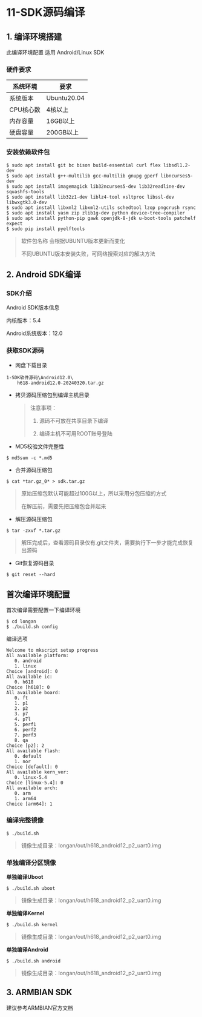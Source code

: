 # 11-SDK源码编译






## 1. 编译环境搭建

此编译环境配置 适用 Android/Linux SDK

### 硬件要求

| 系统环境  | 要求        |
| --------- | ----------- |
| 系统版本  | Ubuntu20.04 |
| CPU核心数 | 4核以上     |
| 内存容量  | 16GB以上    |
| 硬盘容量  | 200GB以上   |



### 安装依赖软件包

```
$ sudo apt install git bc bison build-essential curl flex libsdl1.2-dev 
$ sudo apt install g++-multilib gcc-multilib gnupg gperf libncurses5-dev 
$ sudo apt install imagemagick lib32ncurses5-dev lib32readline-dev squashfs-tools 
$ sudo apt install lib32z1-dev liblz4-tool xsltproc libssl-dev libwxgtk3.0-dev 
$ sudo apt install libxml2 libxml2-utils schedtool lzop pngcrush rsync 
$ sudo apt install yasm zip zlib1g-dev python device-tree-compiler 
$ sudo apt install python-pip gawk openjdk-8-jdk u-boot-tools patchelf expect
$ sudo pip install pyelftools
```

> 软件包名称 会根据UBUNTU版本更新而变化
>
> 不同UBUNTU版本安装失败，可网络搜索对应的解决方法



## 2. Android SDK编译

### SDK介绍

Android SDK版本信息

内核版本：5.4

Android系统版本：12.0



### 获取SDK源码

* 网盘下载目录

```
1-SDK软件源码\Android12.0\
	h618-android12.0-20240320.tar.gz
```



* 拷贝源码压缩包到编译主机目录

  > 注意事项：
  >
  > 1. 源码不可放在共享目录下编译
  >
  > 2. 编译主机不可用ROOT账号登陆



* MD5校验文件完整性

```
$ md5sum -c *.md5
```



* 合并源码压缩包

```
$ cat *tar.gz_0* > sdk.tar.gz
```

> 原始压缩包默认可能超过100G以上，所以采用分包压缩的方式
>
> 在解压前，需要先把压缩包合并起来



* 解压源码压缩包

```
$ tar -zxvf *.tar.gz
```

> 解压完成后，查看源码目录仅有.git文件夹，需要执行下一步才能完成恢复出源码



* Git恢复源码目录

```
$ git reset --hard
```



## 首次编译环境配置

首次编译需要配置一下编译环境

```
$ cd longan
$ ./build.sh config
```



编译选项

```
Welcome to mkscript setup progress
All available platform:
   0. android
   1. linux
Choice [android]: 0
All available ic:
   0. h618
Choice [h618]: 0
All available board:
   0. ft
   1. p1
   2. p2
   3. p7
   4. p7l
   5. perf1
   6. perf2
   7. perf3
   8. qa
Choice [p2]: 2
All available flash:
   0. default
   1. nor
Choice [default]: 0
All available kern_ver:
   0. linux-5.4
Choice [linux-5.4]: 0
All available arch:
   0. arm
   1. arm64
Choice [arm64]: 1
```



### 编译完整镜像

```
$ ./build.sh
```

> 镜像生成目录：longan/out/h618_android12_p2_uart0.img



### 单独编译分区镜像

**单独编译Uboot**

```
$ ./build.sh uboot
```

> 镜像生成目录：longan/out/h618_android12_p2_uart0.img



**单独编译Kernel**

```
$ ./build.sh kernel
```

> 镜像生成目录：longan/out/h618_android12_p2_uart0.img



**单独编译Android**

```
$ ./build.sh android
```

> 镜像生成目录：longan/out/h618_android12_p2_uart0.img



## 3. ARMBIAN SDK

建议参考ARMBIAN官方文档
